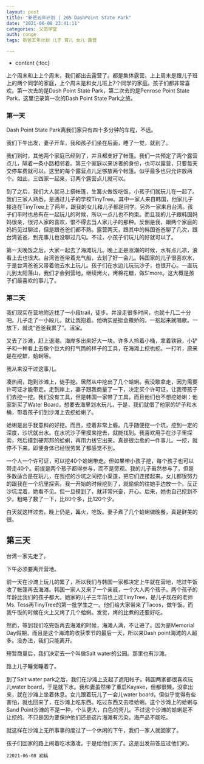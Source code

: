 ```yaml
---
layout: post
title: "新爸五年计划 | 205 DashPoint State Park"
date: "2021-06-08 23:41:11"
categories: 父范学堂
auth: conge
tags: 新爸五年计划 儿子 育儿 女儿 露营

---
```

* content
{:toc}

上个周末和上上个周末，我们都出去露营了。都是集体露营。上上周末是跟儿子班上的两个同学的家庭，上个周末是和女儿班上7个同学的家庭。孩子们都非常喜欢。第一次去的是Dash Point State Park，第二次去的是Penrose Point State Park，这里记录第一次的Dash Point State Park之旅。

### 第一天

Dash Point State Park离我们家只有四十多分钟的车程，不远。

我们下午出发，妻子开车，我和孩子们坐在后面，睡了一觉，就到了。




我们到时，其他两个家庭已经到了，并且都支好了帐篷。我们一共预定了两个露营点儿，隔着一条小路相邻着。第三个家庭以来访者的身份，也可以露营，只要每天交停车费就可以。这里的每个露营点儿足够放两个帐篷。似乎最多也只允许放两个。如此，三四家一起来，订两个露营点儿就可以。

到了之后，我们大人就马上搭帐篷，生篝火做饭吃饭。小孩子们就玩儿在一起了。我们三家人熟悉，是通过儿子的学校TinyTree。其中一家人来自韩国，他家儿子接连在TinyTree上了两年，跟我的女儿和儿子都是同学。另外一家来自台湾。孩子们平时也总有在一起玩儿的时候，所以一点儿也不拘束。而且我的儿子跟韩国妈妈很亲，很讨人家的喜欢，恨不得去当人家儿子的那种。反倒是我，跟两个家庭的妈妈见过聊过，但是跟爸爸们都不熟。露营两天，跟其中的韩国爸爸聊了几次，跟台湾爸爸，到完事儿也没聊过几句。不过，小孩子们玩儿的好就可以了。

第一天晚饭之后，大家一起去了海滩玩儿。晚上正是涨潮的时候，水有点儿凉，浪看上去也很大。台湾爸爸带着充气船，去划了好一会儿。韩国家的儿子很喜欢水，于是台湾爸爸又带着他去水上玩儿。孩子们在水边儿玩玩沙子，也很开心。一直玩儿到太阳落山，我们才会到营地，继续烤火，烤棉花糖，做S'more。这大概是孩子们最喜欢的事儿了。

### 第二天

我们现实在营地附近找了一小段trail，徒步。并没走很多时间，也就十几二十分吧。儿子走了一小段儿，就让我抱着。他确实是挺会撒娇的。一抱起来就唱歌。一放下，就说“爸爸我累了”。活宝。

又去了沙滩，赶上退潮。海岸多出来好大一块。许多人拎着小桶，拿着铁锹，小铲子和一种看上去像个巨大的打气筒的样子的工具，在海滩上挖也挖。一打听，原来是在挖蚌，蛤蜊等。

我从来没干过这事儿。

凑热闹，跑到沙滩上，徒手挖。居然从中挖出了几个蛤蜊。我没敢拿走，因为需要许可证才能带走。走到岸上，妻子跟我商量了一下，决定买个许可证，让我带孩子们去挖一挖。我们没有工具，但是韩国一家带了工具，而且他们也不想挖蛤蜊：他家新买了Water Board，想要去海里划水玩儿，于是，我们就借了他家的铲子和水桶，带着孩子们到沙滩上去挖蛤蜊了。

蛤蜊是出乎我意料的好挖。而且，挖着非常上瘾。几乎随便挖一个坑，挖到一定的深度，沙坑就出水。在水坑沙子里摸来挖去，就能找到。我喜欢用手在沙子里探索，然后摸到硬邦邦的蛤蜊，再用力拔它出来。真是很治愈的一件事儿。一挖，就停不下来。即便身体已经很劳累了都感觉不到。

一个人一个许可证，可以挖40个蛤蜊带走。但如果带小孩子挖，每个孩子也可以带走40个。前提是两个孩子都得参与，而不是旁观。我的儿子虽然参与了，但是多数适合是在玩儿，在我挖的沙坑之间挖小渠道，把它们连接起来。女儿都很努力的跟我在一个坑里探索。我一开始的时候挖到了，就偷偷的往她手边放一个。反正沙坑混着，她看不见。但一旦摸到了，就非常兴奋，开心。后来，她也自己挖到不少。粗略了数了一下，比80个多，比120个少。

白天就这样过去。晚上仍是，篝火，吃饭。妻子煮了几个蛤蜊做晚餐，真是鲜美的很。

## 第三天

台湾一家先走了。

下午必须要离开营地。

前一天在沙滩上玩儿的累了，所以我们与韩国一家都决定上午就在营地，吃过午饭收了帐篷再去海滩。韩国一家人又来了一个亲戚，一个大人两个孩子。两个孩子的年龄比我们的孩子都大。她家的儿子三年前也上过TinyTree，是儿子现在的老师 Ms. Tess再TinyTree的第一批学生之一。他们给大家带来了Tacos，做午饭。而我午饭的时候在火上又烤了几个蛤蜊。发觉，烤的比煮的还要好吃。

然而，等到我们吃完饭再去海滩的时候，海滩人满，不让进了。因为是Memorial Day假期，而且是这个海滩的收获季节的最后一天，所以来Dash point海滩的人超多。没办法，我们只能离开。

短暂商量后，我们决定去一个叫做Salt water的公园。那里也有沙滩。

路上儿子睡觉睡着了。

到了Salt water park之后，我们在沙滩上支起了遮阳帐子。韩国两家都很喜欢玩儿water board，于是就下水。我和妻虽然带了重启Kayake，但都很懒，没拿出来，就在沙滩上坐着休息。女儿跟着玩儿了一会儿water board，但似乎觉得有些害怕，就也回来了，在沙滩上吃东西。吃过东西又去哇蛤蜊。这个沙滩上的蛤蜊与Sand Point沙滩的不是一种，个头更大，白色的壳儿。不过这个沙滩的蛤蜊是不让挖的。不只是因为要保护他们还是这片海滩有污染，海产品不能吃。

就这样在沙滩上无所事事的度过了一个休闲的下午，我们一家人就回家了。

孩子们回家的路上闹着吃冰激凌。于是给他们买了。这是出发前答应过他们的。


```
22021-06-08 初稿
```
